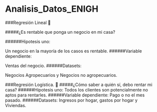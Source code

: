 # Analisis_Datos_ENIGH
 
###Regresión Lineal :round_pushpin:

#####¿Es rentable que ponga un negocio en mi casa?

######Hipotesis uno: 

Un negocio en la mayoría de los casos es rentable.
######Variable dependiente: 

Ventas del negocio.
######Datasets:  

Negocios Agropecuarios y Negocios no agropecuarios.

###Regresión Logística. :round_pushpin:
#####¿Cómo saber a quién sí, debo rentar mi casa?
######Hipotesis uno: 
Todos los clientes son potencialmente no aptos para rentarles.
######Variable dependiente: 
Pago o no el mes pasado.
######Datasets: 
Ingresos por hogar, gastos por hogar y Viviendas. 
